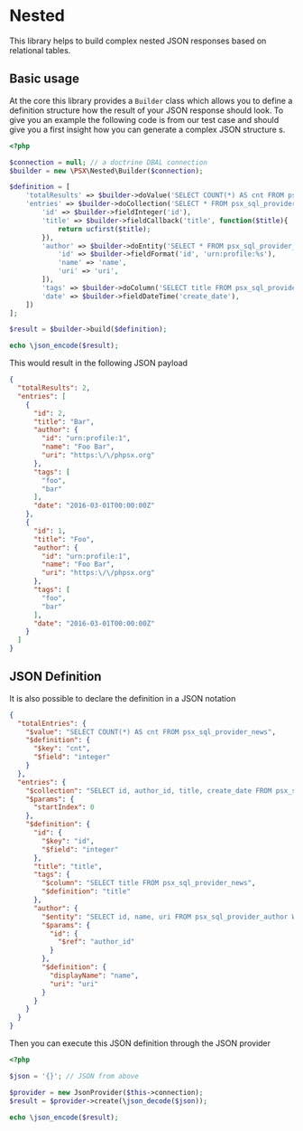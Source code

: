 
# Nested

This library helps to build complex nested JSON responses based on relational tables.

## Basic usage

At the core this library provides a `Builder` class which allows you to define a definition structure how the result
of your JSON response should look. To give you an example the following code is from our test case and should give you
a first insight how you can generate a complex JSON structure s.

```php
<?php

$connection = null; // a doctrine DBAL connection
$builder = new \PSX\Nested\Builder($connection);

$definition = [
    'totalResults' => $builder->doValue('SELECT COUNT(*) AS cnt FROM psx_sql_provider_news', [], $builder->fieldInteger('cnt')),
    'entries' => $builder->doCollection('SELECT * FROM psx_sql_provider_news ORDER BY id DESC', [], [
        'id' => $builder->fieldInteger('id'),
        'title' => $builder->fieldCallback('title', function($title){
            return ucfirst($title);
        }),
        'author' => $builder->doEntity('SELECT * FROM psx_sql_provider_author WHERE id = ?', [new Reference('author_id')], [
            'id' => $builder->fieldFormat('id', 'urn:profile:%s'),
            'name' => 'name',
            'uri' => 'uri',
        ]),
        'tags' => $builder->doColumn('SELECT title FROM psx_sql_provider_news', [], 'title'),
        'date' => $builder->fieldDateTime('create_date'),
    ])
];

$result = $builder->build($definition);

echo \json_encode($result);

```

This would result in the following JSON payload 

```json
{
  "totalResults": 2,
  "entries": [
    {
      "id": 2,
      "title": "Bar",
      "author": {
        "id": "urn:profile:1",
        "name": "Foo Bar",
        "uri": "https:\/\/phpsx.org"
      },
      "tags": [
        "foo",
        "bar"
      ],
      "date": "2016-03-01T00:00:00Z"
    },
    {
      "id": 1,
      "title": "Foo",
      "author": {
        "id": "urn:profile:1",
        "name": "Foo Bar",
        "uri": "https:\/\/phpsx.org"
      },
      "tags": [
        "foo",
        "bar"
      ],
      "date": "2016-03-01T00:00:00Z"
    }
  ]
}
```

## JSON Definition

It is also possible to declare the definition in a JSON notation

```json
{
  "totalEntries": {
    "$value": "SELECT COUNT(*) AS cnt FROM psx_sql_provider_news",
    "$definition": {
      "$key": "cnt",
      "$field": "integer"
    }
  },
  "entries": {
    "$collection": "SELECT id, author_id, title, create_date FROM psx_sql_provider_news ORDER BY id ASC LIMIT :startIndex, 8",
    "$params": {
      "startIndex": 0
    },
    "$definition": {
      "id": {
        "$key": "id",
        "$field": "integer"
      },
      "title": "title",
      "tags": {
        "$column": "SELECT title FROM psx_sql_provider_news",
        "$definition": "title"
      },
      "author": {
        "$entity": "SELECT id, name, uri FROM psx_sql_provider_author WHERE id = :id",
        "$params": {
          "id": {
            "$ref": "author_id"
          }
        },
        "$definition": {
          "displayName": "name",
          "uri": "uri"
        }
      }
    }
  }
}
```

Then you can execute this JSON definition through the JSON provider

```php
<?php

$json = '{}'; // JSON from above

$provider = new JsonProvider($this->connection);
$result = $provider->create(\json_decode($json));

echo \json_encode($result);

```
